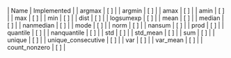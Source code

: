 | Name | Implemented |
| argmax | [ ] |
| argmin | [ ] |
| amax | [ ] |
| amin | [ ] |
| max | [ ] |
| min | [ ] |
| dist | [ ] |
| logsumexp | [ ] |
| mean | [ ] |
| median | [ ] |
| nanmedian | [ ] |
| mode | [ ] |
| norm | [ ] |
| nansum | [ ] |
| prod | [ ] |
| quantile | [ ] |
| nanquantile | [ ] |
| std | [ ] |
| std_mean | [ ] |
| sum | [ ] |
| unique | [ ] |
| unique_consecutive | [ ] |
| var | [ ] |
| var_mean | [ ] |
| count_nonzero | [ ] |
